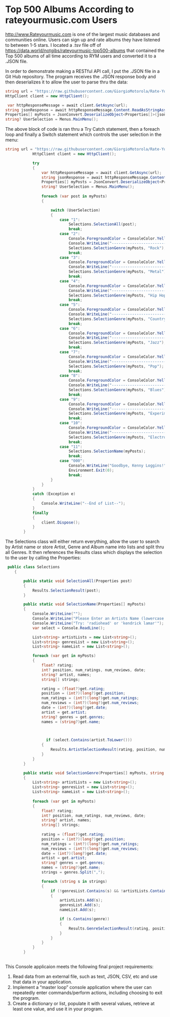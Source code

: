 # Top 500 Albums According to rateyourmusic.com Users

http://www.Rateyourmusic.com is one of the largest music databases and communities online. Users can sign up and rate albums they have listened to between 1-5 stars. 
I located a .tsv file off of https://data.world/notgibs/rateyourmusic-top500-albums that contained the Top 500 albums of all time according to RYM users and converted it to a .JSON file. 


In order to demonstrate making a RESTful API call, I put the .JSON file in a Git Hub repository. The program receives the .JSON response body and then deserializes it to allow the user to parse thru the data:


```C#
string url = "https://raw.githubusercontent.com/GiorgioMotorola/Rate-Your-Music-Top-500-JSON/main/JSON";
HttpClient client = new HttpClient();
```

```C#
 var httpResponseMessage = await client.GetAsync(url);
string jsonResponse = await httpResponseMessage.Content.ReadAsStringAsync();
Properties[] myPosts = JsonConvert.DeserializeObject<Properties[]>(jsonResponse);
string? UserSelection = Menus.MainMenu();
```



The above block of code is ran thru a Try Catch statement, then a foreach loop and finally a Switch statement which controls the user selection in the menu: 



```C# 
string url = "https://raw.githubusercontent.com/GiorgioMotorola/Rate-Your-Music-Top-500-JSON/main/JSON";
            HttpClient client = new HttpClient();

            try
            {
                var httpResponseMessage = await client.GetAsync(url);
                string jsonResponse = await httpResponseMessage.Content.ReadAsStringAsync();
                Properties[] myPosts = JsonConvert.DeserializeObject<Properties[]>(jsonResponse);
                string? UserSelection = Menus.MainMenu();
               
                foreach (var post in myPosts)
                {

                    switch (UserSelection)
                    {
                        case "1":
                            Selections.SelectionAll(post);
                            break;
                        case "2":
                            Console.ForegroundColor = ConsoleColor.Yellow;
                            Console.WriteLine("----------------------------------------------ROCK GENRES---------------------------------------------\n\n");
                            Selections.SelectionGenre(myPosts, "Rock");
                            break;
                        case "3":
                            Console.ForegroundColor = ConsoleColor.Yellow;
                            Console.WriteLine("----------------------------------------------METAL GENRES---------------------------------------------\n\n");
                            Selections.SelectionGenre(myPosts, "Metal");
                            break;
                        case "4":
                            Console.ForegroundColor = ConsoleColor.Yellow;
                            Console.WriteLine("---------------------------------------------HIP HOP GENRES--------------------------------------------\n\n");
                            Selections.SelectionGenre(myPosts, "Hip Hop");
                            break;
                        case "5":
                            Console.ForegroundColor = ConsoleColor.Yellow;
                            Console.WriteLine("---------------------------------------------COUNTRY GENRES--------------------------------------------\n\n");
                            Selections.SelectionGenre(myPosts, "Country");
                            break;
                        case "6":
                            Console.ForegroundColor = ConsoleColor.Yellow;
                            Console.WriteLine("----------------------------------------------JAZZ GENRES----------------------------------------------\n\n");
                            Selections.SelectionGenre(myPosts, "Jazz");
                            break;
                        case "7":
                            Console.ForegroundColor = ConsoleColor.Yellow;
                            Console.WriteLine("-----------------------------------------------POP GENRES----------------------------------------------\n\n");
                            Selections.SelectionGenre(myPosts, "Pop");
                            break;
                        case "8":
                            Console.ForegroundColor = ConsoleColor.Yellow;
                            Console.WriteLine("----------------------------------------------BLUES GENRES---------------------------------------------\n\n");
                            Selections.SelectionGenre(myPosts, "Blues");
                            break;
                        case "9":
                            Console.ForegroundColor = ConsoleColor.Yellow;
                            Console.WriteLine("------------------------------------------EXPERIMENTAL GENRES------------------------------------------\n\n");
                            Selections.SelectionGenre(myPosts, "Experimental");
                            break;
                        case "10":
                            Console.ForegroundColor = ConsoleColor.Yellow;
                            Console.WriteLine("-------------------------------------------ELECTRIONIC GENRES------------------------------------------\n\n");
                            Selections.SelectionGenre(myPosts, "Electronic");
                            break;
                        case "11":
                            Selections.SelectionName(myPosts);
                            break;
                        case "000":
                            Console.WriteLine("Goodbye, Kenny Loggins!");
                            Environment.Exit(0);
                            break;
                    }
                }
            }
            catch (Exception e)
            {
                Console.WriteLine("--End of List--");
            }
            finally
            {                
                client.Dispose();
            }
        }
```        



The Selections class will either return everything, allow the user to search by Artist name or store Artist, Genre and Album name into lists and split thru all Genres. It then references the Results class which displays the selection to the user by calling the Properties: 



```C#
 public class Selections
    {

        public static void SelectionAll(Properties post)
        {
            Results.SelectionResult(post);
        }

        public static void SelectionName(Properties[] myPosts)
        {
            Console.WriteLine("");
            Console.WriteLine("Please Enter an Artists Name (lowercase only, please):");
            Console.WriteLine("Try: 'radiohead' or 'kendrick lamar'");
            var select = Console.ReadLine();

            List<string> artistLists = new List<string>();
            List<string> genresList = new List<string>();
            List<string> nameList = new List<string>();

            foreach (var get in myPosts)
            {
                float? rating;
                int? position, num_ratings, num_reviews, date;
                string? artist, names;
                string[] strings;

                rating = (float?)get.rating;
                position = (int?)(long?)get.position;
                num_ratings = (int?)(long?)get.num_ratings;
                num_reviews = (int?)(long?)get.num_reviews;
                date = (int?)(long?)get.date;
                artist = get.artist;
                string? genres = get.genres;
                names = (string?)get.name;
                


                  if (select.Contains(artist.ToLower()))
                {
                    Results.ArtistSelectionResult(rating, position, num_ratings, num_reviews, date, artist, names, genres);
                }                                                  
            }             
        }

        public static void SelectionGenre(Properties[] myPosts, string genre)
        {
            List<string> artistLists = new List<string>();
            List<string> genresList = new List<string>();
            List<string> nameList = new List<string>();
            
            foreach (var get in myPosts)
            {
                float? rating;
                int? position, num_ratings, num_reviews, date;
                string? artist, names;
                string[] strings;
                
                rating = (float?)get.rating;
                position = (int?)(long?)get.position;
                num_ratings = (int?)(long?)get.num_ratings;
                num_reviews = (int?)(long?)get.num_reviews;
                date = (int?)(long?)get.date;
                artist = get.artist;
                string? genres = get.genres;
                names = (string?)get.name;
                strings = genres.Split(",");

                foreach (string s in strings)
                {
                    if (!genresList.Contains(s) && !artistLists.Contains(s) && !nameList.Contains(s))
                    {
                        artistLists.Add(s);
                        genresList.Add(s);
                        nameList.Add(s);

                        if (s.Contains(genre))
                        {                           
                            Results.GenreSelectionResult(rating, position, num_ratings, num_reviews, date, artist, names, s);                           
                        }
                    }
                }
            }
        }        
        
```       

This Console applicaion meets the following final project requirements: 

1. Read data from an external file, such as text, JSON, CSV, etc and use that data in your application.
2. Implement a “master loop” console application where the user can repeatedly enter commands/perform actions, including choosing to exit the program.
3. Create a dictionary or list, populate it with several values, retrieve at least one value, and use it in your program.

